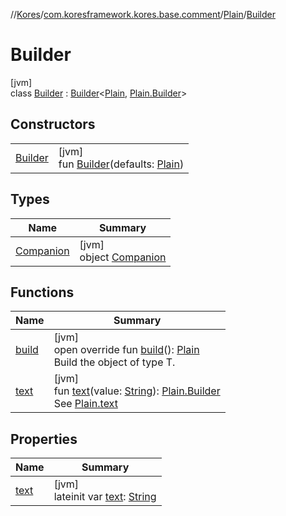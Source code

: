 //[Kores](../../../../index.md)/[com.koresframework.kores.base.comment](../../index.md)/[Plain](../index.md)/[Builder](index.md)

# Builder

[jvm]\
class [Builder](index.md) : [Builder](../../../com.koresframework.kores.builder/-builder/index.md)<[Plain](../index.md), [Plain.Builder](index.md)>

## Constructors

| | |
|---|---|
| [Builder](-builder.md) | [jvm]<br>fun [Builder](-builder.md)(defaults: [Plain](../index.md)) |

## Types

| Name | Summary |
|---|---|
| [Companion](-companion/index.md) | [jvm]<br>object [Companion](-companion/index.md) |

## Functions

| Name | Summary |
|---|---|
| [build](build.md) | [jvm]<br>open override fun [build](build.md)(): [Plain](../index.md)<br>Build the object of type T. |
| [text](text.md) | [jvm]<br>fun [text](text.md)(value: [String](https://kotlinlang.org/api/latest/jvm/stdlib/kotlin/-string/index.html)): [Plain.Builder](index.md)<br>See [Plain.text](../text.md) |

## Properties

| Name | Summary |
|---|---|
| [text](text.md) | [jvm]<br>lateinit var [text](text.md): [String](https://kotlinlang.org/api/latest/jvm/stdlib/kotlin/-string/index.html) |
